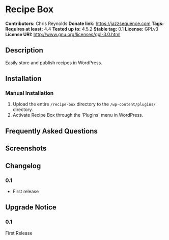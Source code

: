 # Recipe Box #
**Contributors:**      Chris Reynolds
**Donate link:**       https://jazzsequence.com
**Tags:**
**Requires at least:** 4.4
**Tested up to:**      4.5.2
**Stable tag:**        0.1
**License:**           GPLv3
**License URI:**       http://www.gnu.org/licenses/gpl-3.0.html

## Description ##

Easily store and publish recipes in WordPress.

## Installation ##

### Manual Installation ###

1. Upload the entire `/recipe-box` directory to the `/wp-content/plugins/` directory.
2. Activate Recipe Box through the 'Plugins' menu in WordPress.

## Frequently Asked Questions ##


## Screenshots ##


## Changelog ##

### 0.1 ###
* First release

## Upgrade Notice ##

### 0.1 ###
First Release

